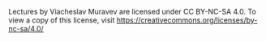 Lectures by Viacheslav Muravev are licensed under CC BY-NC-SA 4.0. To view a copy of this license, visit https://creativecommons.org/licenses/by-nc-sa/4.0/

